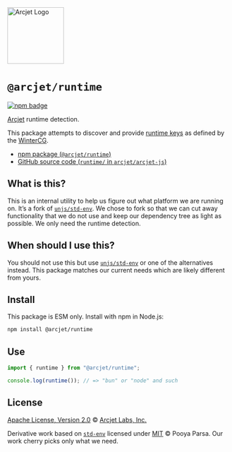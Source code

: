 <a href="https://arcjet.com" target="_arcjet-home">
  <picture>
    <source media="(prefers-color-scheme: dark)" srcset="https://arcjet.com/logo/arcjet-dark-lockup-voyage-horizontal.svg">
    <img src="https://arcjet.com/logo/arcjet-light-lockup-voyage-horizontal.svg" alt="Arcjet Logo" height="128" width="auto">
  </picture>
</a>

# `@arcjet/runtime`

<p>
  <a href="https://www.npmjs.com/package/@arcjet/runtime">
    <picture>
      <source media="(prefers-color-scheme: dark)" srcset="https://img.shields.io/npm/v/%40arcjet%2Fruntime?style=flat-square&label=%E2%9C%A6Aj&labelColor=000000&color=5C5866">
      <img alt="npm badge" src="https://img.shields.io/npm/v/%40arcjet%2Fruntime?style=flat-square&label=%E2%9C%A6Aj&labelColor=ECE6F0&color=ECE6F0">
    </picture>
  </a>
</p>

[Arcjet][arcjet] runtime detection.

This package attempts to discover and provide [runtime keys][runtime-keys] as
defined by the [WinterCG][wintercg].

- [npm package (`@arcjet/runtime`)](https://www.npmjs.com/package/@arcjet/runtime)
- [GitHub source code (`runtime/` in `arcjet/arcjet-js`)](https://github.com/arcjet/arcjet-js/tree/main/runtime)

## What is this?

This is an internal utility to help us figure out what platform we are running on.
It’s a fork of [`unjs/std-env`][std-env].
We chose to fork so that we can cut away functionality that we do not use
and keep our dependency tree as light as possible.
We only need the runtime detection.

## When should I use this?

You should not use this but use [`unjs/std-env`][std-env] or one of the
alternatives instead.
This package matches our current needs which are likely different from yours.

## Install

This package is ESM only.
Install with npm in Node.js:

```sh
npm install @arcjet/runtime
```

## Use

```ts
import { runtime } from "@arcjet/runtime";

console.log(runtime()); // => "bun" or "node" and such
```

## License

[Apache License, Version 2.0][apache-license] © [Arcjet Labs, Inc.][arcjet]

Derivative work based on [`std-env`][std-env] licensed under
[MIT][std-env-license] © Pooya Parsa.
Our work cherry picks only what we need.

[apache-license]: http://www.apache.org/licenses/LICENSE-2.0
[arcjet]: https://arcjet.com
[runtime-keys]: https://runtime-keys.proposal.wintercg.org/
[wintercg]: https://wintercg.org/
[std-env-license]: https://github.com/unjs/std-env/blob/7e8cb7b/LICENCE
[std-env]: https://github.com/unjs/std-env/blob/d57a5d8/src/runtimes.ts
